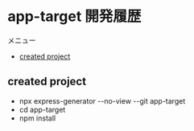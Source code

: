 <!-- omit in toc -->
# app-target 開発履歴

メニュー

- [created project](#created-project)

## created project

- npx express-generator --no-view --git app-target
- cd app-target
- npm install
